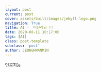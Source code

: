 ```yaml
---
layout: post
current: post
cover: assets/built/images/jekyll-logo.png
navigation: True
title: AI -  머신러닝 !!
date: 2020-08-11 10:17:00
tags: [AI]
class: post-template
subclass: 'post'
author: JEONGHWANMIN
---
```


인공지능